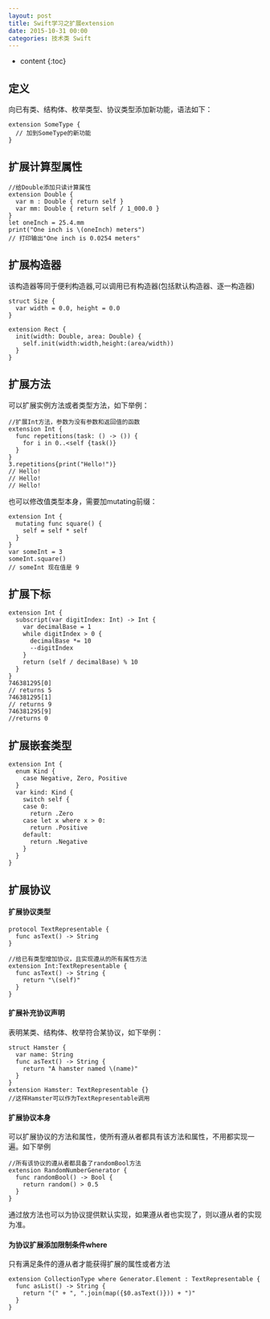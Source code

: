 ```yaml
---
layout: post
title: Swift学习之扩展extension
date: 2015-10-31 00:00
categories: 技术类 Swift
---
```


* content
{:toc}


## 定义

向已有类、结构体、枚举类型、协议类型添加新功能，语法如下：

	extension SomeType {
	  // 加到SomeType的新功能
	}

## 扩展计算型属性

	//给Double添加只读计算属性
	extension Double {
	  var m : Double { return self }
	  var mm: Double { return self / 1_000.0 }
	}
	let oneInch = 25.4.mm
	print("One inch is \(oneInch) meters")
	// 打印输出"One inch is 0.0254 meters"

## 扩展构造器

该构造器等同于便利构造器,可以调用已有构造器(包括默认构造器、逐一构造器)

	struct Size {
	  var width = 0.0, height = 0.0
	}

	extension Rect {
	  init(width: Double, area: Double) {
	    self.init(width:width,height:(area/width))
	  }
	}

## 扩展方法

可以扩展实例方法或者类型方法，如下举例：

	//扩展Int方法，参数为没有参数和返回值的函数
	extension Int {
	  func repetitions(task: () -> ()) {
	    for i in 0..<self {task()}
	  }
	}
	3.repetitions{print("Hello!")}
	// Hello!
	// Hello!
	// Hello!

也可以修改值类型本身，需要加mutating前缀：
	
	extension Int {
	  mutating func square() {
	    self = self * self
	  }
	}
	var someInt = 3
	someInt.square()
	// someInt 现在值是 9

## 扩展下标

	extension Int {
	  subscript(var digitIndex: Int) -> Int {
	    var decimalBase = 1
	    while digitIndex > 0 {
	      decimalBase *= 10
	      --digitIndex
	    }
	    return (self / decimalBase) % 10
	  }
	}
	746381295[0]
	// returns 5
	746381295[1]
	// returns 9
	746381295[9]
	//returns 0

## 扩展嵌套类型

	extension Int {
	  enum Kind {
	    case Negative, Zero, Positive
	  }
	  var kind: Kind {
	    switch self {
	    case 0:
	      return .Zero
	    case let x where x > 0:
	      return .Positive
	    default:
	      return .Negative
	    }
	  }
	}

## 扩展协议

#### 扩展协议类型

	protocol TextRepresentable {
	  func asText() -> String
	}
	
	//给已有类型增加协议，且实现遵从的所有属性方法
	extension Int:TextRepresentable {
	  func asText() -> String {
	    return "\(self)"
	  }
	}

#### 扩展补充协议声明

表明某类、结构体、枚举符合某协议，如下举例：

	struct Hamster {
	  var name: String
	  func asText() -> String {
	    return "A hamster named \(name)"
	  }
	}
	extension Hamster: TextRepresentable {}
	//这样Hamster可以作为TextRepresentable调用

#### 扩展协议本身
可以扩展协议的方法和属性，使所有遵从者都具有该方法和属性，不用都实现一遍。如下举例

	//所有该协议的遵从者都具备了randomBool方法
	extension RandomNumberGenerator {
	  func randomBool() -> Bool {
	    return random() > 0.5
	  }
	}

通过放方法也可以为协议提供默认实现，如果遵从者也实现了，则以遵从者的实现为准。

#### 为协议扩展添加限制条件where
只有满足条件的遵从者才能获得扩展的属性或者方法

	extension CollectionType where Generator.Element : TextRepresentable {
	  func asList() -> String {
	    return "(" + ", ".join(map({$0.asText()})) + ")"
	  }
	}

